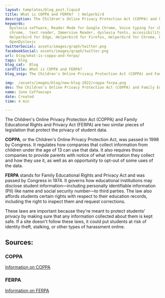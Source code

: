 ```yaml
---
layout: templates/blog_post.liquid
title: What is COPPA and FERPA?  | Helperbird
description: The Children's Online Privacy Protection Act (COPPA) and Family Educational Rights and Privacy Act (FERPA) are two similar pieces of legislation that protect the privacy of student data.
keywords:
  Dyslexia software, Reader Mode for Google Chrome, Voice typing for chrome, Text to speech for
  chrome,  text reader, Immersive Reader, dyslexia fonts, accessibility software, dyslexia software,
  Helperbird for Edge, Helperbird for Firefox, Helperbird for Chrome, Opendyslexic for Chrome,
  OpenDyslexic
twitterSocial: assets/images/graph/twitter.png
facebookSocial: assets/images/graph/twitter.png
url: blog/what-is-coppa-and-ferpa/
tags: blog
blog_cat:  Blog
cardTitle: What is COPPA and FERPA?
blog_snip: The Children's Online Privacy Protection Act (COPPA) and Family Educational Rights and Privacy Act (FERPA) are two similar pieces of legislation that protect the privacy of student data.

img:  /assets/images/blog/new-blog-2022/coppa-ferpa.png
des: The Children's Online Privacy Protection Act (COPPA) and Family Educational Rights and Privacy Act (FERPA) are two similar pieces of legislation that protect the privacy of student data.
name: June Coffeecups
date: Created
time: 4 min

---
```



The Children's Online Privacy Protection Act (COPPA) and Family Educational Rights and Privacy Act (FERPA) are two similar pieces of legislation that protect the privacy of student data.

**COPPA**, or the Children's Online Privacy Protection Act, was passed in 1998 by Congress. It regulates how companies that collect information from children under the age of 13 can use that data. It also requires those companies to provide parents with notice of what information they collect and how they use it, as well as an opportunity to opt-out of some uses of the data.

**FERPA** stands for Family Educational Rights and Privacy Act and was passed by Congress in 1974. It governs how educational institutions may disclose student information—including personally identifiable information (PII) like name and social security number—to third parties. The law also affords students certain rights with respect to their education records, including the right to inspect them and request corrections.

These laws are important because they're meant to protect students' privacy by making sure that any information collected about them is kept safe. If a site doesn't follow these laws, it could put students at risk of identity theft, stalking, or other types of harassment online.

  

## Sources:

### COPPA
[Information on COPPA](https://www.ftc.gov/business-guidance/resources/complying-coppa-frequently-asked-questions?msclkid=dac21fc7ce5511ecbca94bf6327c3826)

### FERPA
[Information on FERPA](https://www.cdc.gov/phlp/publications/topic/ferpa.html?msclkid=13232553ce5611ec8741a253c1f3c01a)
